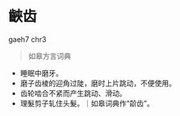 # 䶝齿
gaeh7 chr3
> 如皋方言词典
- 睡眠中磨牙。
- 磨子齿棱的迎角过陡，磨时上片跳动，不便使用。
- 齿轮啮合不紧而产生跳动、滑动。
- 理髮剪子轧住头髮。｜如皋词典作“𬹼齿”。
